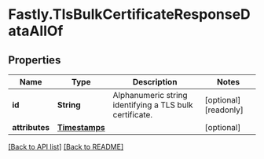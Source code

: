 # Fastly.TlsBulkCertificateResponseDataAllOf

## Properties

Name | Type | Description | Notes
------------ | ------------- | ------------- | -------------
**id** | **String** | Alphanumeric string identifying a TLS bulk certificate. | [optional] [readonly] 
**attributes** | [**Timestamps**](Timestamps.md) |  | [optional] 


[[Back to API list]](../../README.md#endpoints) [[Back to README]](../../README.md)
